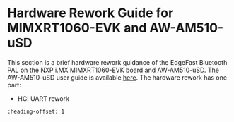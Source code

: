 # Hardware Rework Guide for MIMXRT1060-EVK and AW-AM510-uSD

This section is a brief hardware rework guidance of the EdgeFast Bluetooth PAL on the NXP i.MX MIMXRT1060-EVK board and AW-AM510-uSD. The AW-AM510-uSD user guide is available [here](https://www.azurewave.com/img/nxp/AW-AM510-uSD_User%20guide_A_210126.pdf). The hardware rework has one part:

-   HCI UART rework


```{include} ../topics/hardware_rework_002.md
:heading-offset: 1
```

